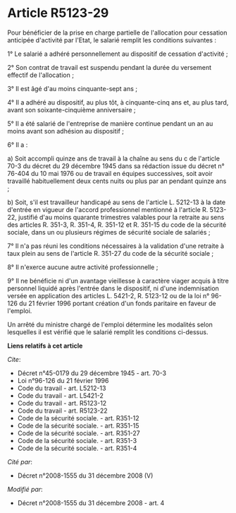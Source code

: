 # Article R5123-29

Pour bénéficier de la prise en charge partielle de l'allocation pour cessation anticipée d'activité par l'Etat, le salarié
remplit les conditions suivantes : 

1° Le salarié a adhéré personnellement au dispositif de cessation d'activité ; 

2° Son contrat de travail est suspendu pendant la durée du versement effectif de l'allocation ; 

3° Il est âgé d'au moins cinquante-sept ans ; 

4° Il a adhéré au dispositif, au plus tôt, à cinquante-cinq ans et, au plus tard, avant son soixante-cinquième
anniversaire ; 

5° Il a été salarié de l'entreprise de manière continue pendant un an au moins avant son adhésion au dispositif ; 

6° Il a : 

a) Soit accompli quinze ans de travail à la chaîne au sens du c de l'article 70-3 du décret du 29 décembre 1945 dans sa
rédaction issue du décret n° 76-404 du 10 mai 1976 ou de travail en équipes successives, soit avoir travaillé habituellement
deux cents nuits ou plus par an pendant quinze ans ; 

b) Soit, s'il est travailleur handicapé au sens de l'article L. 5212-13 à la date d'entrée en vigueur de l'accord
professionnel mentionné à l'article R. 5123-22, justifié d'au moins quarante trimestres valables pour la retraite au sens des
articles R. 351-3, 
R. 351-4, R. 351-12 et R. 351-15 du code de la sécurité sociale, dans un ou plusieurs régimes de sécurité sociale de
salariés ; 

7° Il n'a pas réuni les conditions nécessaires à la validation d'une retraite à taux plein au sens           de l'article R.
351-27 du code de la sécurité sociale ; 

8° Il n'exerce aucune autre activité professionnelle ; 

9° Il ne bénéficie ni d'un avantage vieillesse à caractère viager acquis à titre personnel liquidé après l'entrée dans le
dispositif, ni d'une indemnisation versée en application des articles L. 5421-2, 
R. 5123-12 ou de la loi n° 96-126 du 21 février 1996 portant création d'un fonds paritaire en faveur de l'emploi. 

Un arrêté du ministre chargé de l'emploi détermine les modalités selon lesquelles il est vérifié que le salarié remplit les
conditions ci-dessus.

**Liens relatifs à cet article**

_Cite_:

  - Décret n°45-0179 du 29 décembre 1945 - art. 70-3
  - Loi n°96-126 du 21 février 1996
  - Code du travail - art. L5212-13
  - Code du travail - art. L5421-2
  - Code du travail - art. R5123-12
  - Code du travail - art. R5123-22
  - Code de la sécurité sociale. - art. R351-12
  - Code de la sécurité sociale. - art. R351-15
  - Code de la sécurité sociale. - art. R351-27
  - Code de la sécurité sociale. - art. R351-3
  - Code de la sécurité sociale. - art. R351-4

_Cité par_:

  - Décret n°2008-1555 du 31 décembre 2008 (V)

_Modifié par_:

  - Décret n°2008-1555 du 31 décembre 2008 - art. 4
